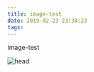 ```yaml
---
title: image-test
date: 2019-02-23 23:30:23
tags:
---
```


image-test

![head](http://pnbd44c64.bkt.clouddn.com/TIM%E5%9B%BE%E7%89%8720190222122952.jpg)
